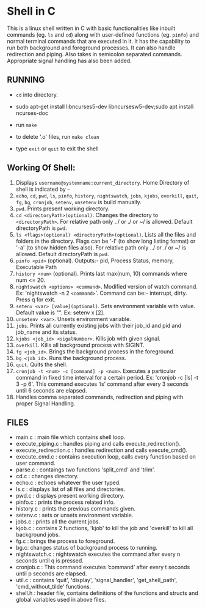 # Shell in C

This is a linux shell written in C with basic functionalities like inbuilt commands (eg. `ls` and `cd`) along with user-defined functions (eg. `pinfo`) and normal terminal commands that are executed in it. It has the capability to run both background and foreground processes. It can also handle redirection and piping. Also takes in semicolon separated commands. Appropriate signal handling has also been added.

## RUNNING

- `cd` into directory.

- sudo apt-get install libncurses5-dev libncursesw5-dev;sudo apt install ncurses-doc 

- run `make`

- to delete '.o' files, run `make clean`

- type `exit` or `quit` to exit the shell

## Working Of Shell:

1.  Displays `username@systemname:current_directory`. Home Directory of shell is indicated by `~`
2.  `echo`, `cd`, `pwd`, `ls`, `pinfo`, `history`, `nightswatch`, `jobs`, `kjobs`, `overkill`, `quit`, `fg`, `bg`, `cronjob`, `setenv`, `unsetenv` is build manually.
3.  `pwd`. Prints present working directory.
4.  `cd <directoryPath>(optional)`. Changes the directory to `<directoryPath>`. For relative path only ../ or ./ or ~/ is allowed. Default directoryPath is `pwd`.
5.  `ls <flags>(optional) <directoryPath>(optional)`. Lists all the files and folders in the directory. Flags can be '-l' (to show long listing format) or '-a' (to show hidden files also). For relative path only ../ or ./ or ~/ is allowed. Default directoryPath is `pwd`.
6.  `pinfo <pid>` (optional). Outputs:- pid, Process Status, memory, Executable Path
7.  `history <num>` (optional). Prints last max(num, 10) commands where num <= 20.
8.  `nightswatch <options> <command>`. Modified version of watch command. Ex: 'nightswatch -n 2 `<command>`'. Command can be:- interrupt, dirty. Press q for exit.
9.  `setenv <var> [value](optional)`. Sets environment variable with value. Default value is "". Ex: setenv x [2].
10. `unsetenv <var>`. Unsets environment variable.
11. `jobs`. Prints all currently existing jobs with their job_id and pid and job_name and its status.
12. `kjobs <job_id> <sigalNumber>`. Kills job with given signal.
13. `overkill`. Kills all background process with SIGINT.
14. `fg <job_id>`. Brings the background process in the foreground.
15. `bg <job_id>`. Runs the background process.
16. `quit`. Quits the shell.
17. `cronjob -t <num> -c [command] -p <num>`. Executes a particular command in fixed time interval for a certain period. Ex: 'cronjob -c [ls] -t 3 -p 6'. This command executes ‘ls’ command after every 3 seconds until 6 seconds are elapsed.
18. Handles comma separated commands, redirection and piping with proper Signal Handling.

## FILES
- main.c : main file which contains shell loop.
- execute_piping.c : handles piping and calls execute_redirection().
- execute_redirection.c : handles redirection and calls execute_cmd().
- execute_cmd.c : contains execution loop, calls every function based on user command.
- parse.c : contaings two functions 'split_cmd' and 'trim'.
- cd.c : changes directory.
- echo.c : echoes whatever the user typed.
- ls.c : displays list of all files and directories.
- pwd.c : displays present working directory.
- pinfo.c : prints the process related info.
- history.c : prints the previous commands given.
- setenv.c : sets or unsets environment variable.
- jobs.c : prints all the current jobs.
- kjob.c : contains 2 functions, 'kjob' to kill the job and 'overkill' to kill all background jobs.
- fg.c : brings the process to foreground.
- bg.c: changes status of background process to running. 
- nightswatch.c : nightswatch executes the command after every n seconds until q is pressed.
- cronjob.c : This command executes ‘command’ after every t seconds until p seconds are elapsed.
- util.c : contains 'quit', 'display', 'signal_handler', 'get_shell_path', 'cmd_without_tilde' functions. 
- shell.h : header file, contains definitions of the functions and structs and global variables used in above files.
